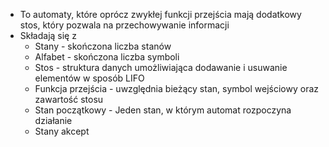 - To automaty, które oprócz zwykłej funkcji przejścia mają dodatkowy stos, który pozwala na przechowywanie informacji
- Składają się z
	- Stany - skończona liczba stanów
	- Alfabet - skończona liczba symboli
	- Stos - struktura danych umożliwiająca dodawanie i usuwanie elementów w sposób LIFO
	- Funkcja przejścia - uwzględnia bieżący stan, symbol wejściowy oraz zawartość stosu
	- Stan początkowy - Jeden stan, w którym automat rozpoczyna działanie
	- Stany akcept